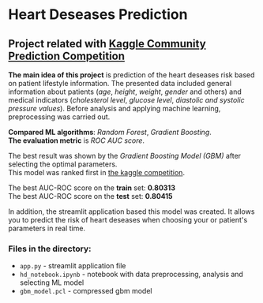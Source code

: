 # Heart Deseases Prediction
## Project related with [Kaggle Community Prediction Competition](https://www.kaggle.com/competitions/yap15-heart-diseases-predictions/leaderboard)

**The main idea of this project** is prediction of the heart deseases risk based on patient lifestyle information. The presented data included general information about patients (*age*, *height*, *weight*, *gender* and others) and medical indicators (*cholesterol level*, *glucose level*, *diastolic and systolic pressure values*). Before analysis and applying machine learning, preprocessing was carried out.

**Compared ML algorithms**: *Random Forest*, *Gradient Boosting*. \
**The evaluation metric** is *ROC AUC score*.

The best result was shown by the *Gradient Boosting Model (GBM)* after selecting the optimal parameters. \
This model was ranked first in [the kaggle competition](https://www.kaggle.com/competitions/yap15-heart-diseases-predictions/leaderboard).

The best AUC-ROC score on the **train** set: **0.80313** \
The best AUC-ROC score on the **test** set: **0.80415**

In addition, the streamlit application based this model was created. It allows you to predict the risk of heart deseases when choosing your or patient's parameters in real time. 

### Files in the directory:
- `app.py` - streamlit application file
-  `hd_notebook.ipynb` - notebook with data preprocessing, analysis and selecting ML model
-  `gbm_model.pcl` - compressed gbm model
